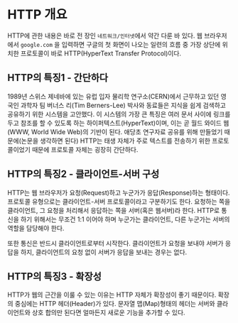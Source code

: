 # HTTP 개요

HTTP에 관한 내용은 바로 전 장인 `네트워크/인터넷`에서 약간 다룬 바 있다. 웹 브라우저에서 `google.com` 을 입력하면 구글의 첫 화면이 나오는 일련의 흐름 중 가장 상단에 위치한 프로토콜이 바로 HTTP(HyperText Transfer Protocol)이다. 

## HTTP의 특징1 - 간단하다

1989년 스위스 제네바에 있는 유럽 입자 물리학 연구소(CERN)에서 근무하고 있던 영국인 과학자 팀 버너스 리(Tim Berners-Lee) 박사와 동료들은 지식을 쉽게 검색하고 공유하기 위한 시스템을 고안했다. 이 시스템의 가장 큰 특징은 여러 문서 사이에 링크를 두고 참조를 할 수 있도록 하는 하이퍼텍스트(HyperText)이며, 이는 곧 월드 와이드 웹(WWW, World Wide Web)의 기반이 된다. 애당초 연구자료 공유를 위해 만들었기 때문에(논문을 생각하면 된다) HTTP는 태생 자체가 주로 텍스트를 전송하기 위한 프로토콜이었기 때문에 프로토콜 자체는 굉장히 간단하다.

## HTTP의 특징2 - 클라이언트-서버 구성

HTTP는 웹 브라우저가 요청(Request)하고 누군가가 응답(Response)하는 형태이다. 프로토콜 유형으로는 클라이언트-서버 프로토콜이라고 구분하기도 한다. 요청하는 쪽을 클라이언트, 그 요청을 처리해서 응답하는 쪽을 서버(혹은 웹서버)라 한다. HTTP로 통신을 하기 위해서는 무조건 1:1 이어야 하며 누군가는 클라이언트, 다른 누군가는 서버의 역할을 담당해야 한다.

또한 통신은 반드시 클라이언트로부터 시작한다. 클라이언트가 요청을 보내야 서버가 응답을 하지, 클라이언트의 요청 없이 서버가 응답을 보내는 경우는 없다.

## HTTP의 특징3 - 확장성

HTTP가 웹의 근간을 이룰 수 있는 이유는 HTTP 자체가 확장성이 좋기 때문이다. 확장의 중심에는 HTTP 헤더(Header)가 있다. 문자열 맵(Map)형태의 헤더는 서버와 클라이언트와 상호 합의만 된다면 얼마든지 새로운 기능을 추가할 수 있다.

